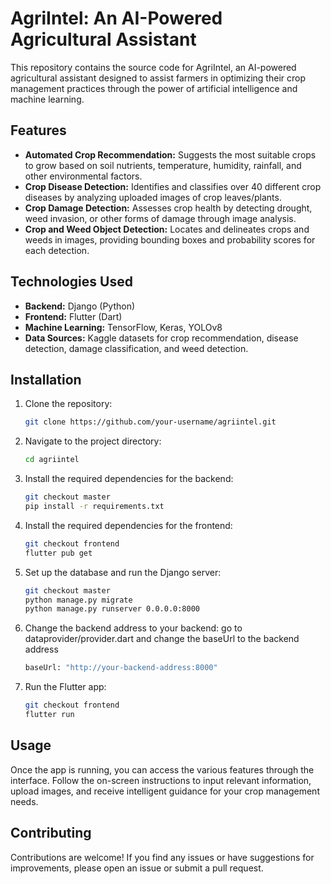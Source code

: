 # AgriIntel: An AI-Powered Agricultural Assistant

This repository contains the source code for AgriIntel, an AI-powered agricultural assistant designed to assist farmers in optimizing their crop management practices through the power of artificial intelligence and machine learning.

## Features

- **Automated Crop Recommendation:** Suggests the most suitable crops to grow based on soil nutrients, temperature, humidity, rainfall, and other environmental factors.
- **Crop Disease Detection:** Identifies and classifies over 40 different crop diseases by analyzing uploaded images of crop leaves/plants.
- **Crop Damage Detection:** Assesses crop health by detecting drought, weed invasion, or other forms of damage through image analysis.
- **Crop and Weed Object Detection:** Locates and delineates crops and weeds in images, providing bounding boxes and probability scores for each detection.

## Technologies Used

- **Backend:** Django (Python)
- **Frontend:** Flutter (Dart)
- **Machine Learning:** TensorFlow, Keras, YOLOv8
- **Data Sources:** Kaggle datasets for crop recommendation, disease detection, damage classification, and weed detection.

## Installation

1. Clone the repository:
   ```bash
   git clone https://github.com/your-username/agriintel.git
   ```
2. Navigate to the project directory:
   ```bash
   cd agriintel
   ```
3. Install the required dependencies for the backend:
   ```bash
   git checkout master
   pip install -r requirements.txt
   ```
4. Install the required dependencies for the frontend:
   ```bash
   git checkout frontend
   flutter pub get
   ```
5. Set up the database and run the Django server:
   ```bash
   git checkout master
   python manage.py migrate
   python manage.py runserver 0.0.0.0:8000
   ```
6. Change the backend address to your backend: go to dataprovider/provider.dart and change the baseUrl to the backend address
   ```bash
   baseUrl: "http://your-backend-address:8000"
   ```
7. Run the Flutter app:
   ```bash
   git checkout frontend
   flutter run
   ```
## Usage

Once the app is running, you can access the various features through the interface. Follow the on-screen instructions to input
relevant information, upload images, and receive intelligent guidance for your crop management needs.

## Contributing

Contributions are welcome! If you find any issues or have suggestions for improvements, please open an issue or submit a pull request.



